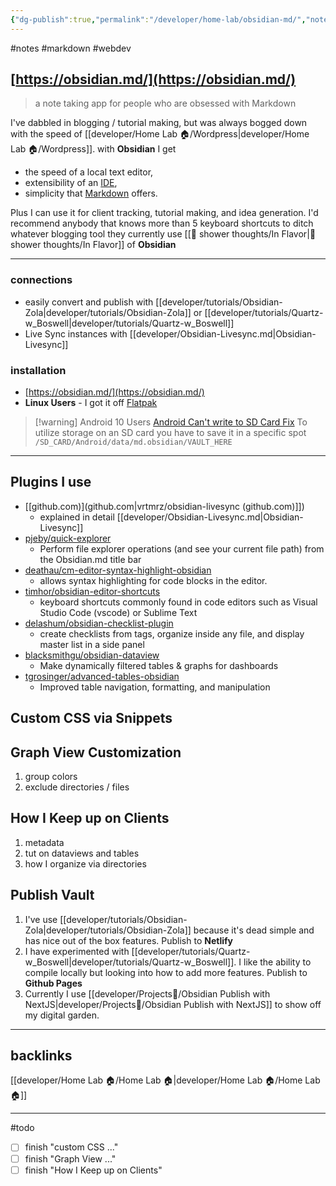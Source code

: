 ```yaml
---
{"dg-publish":true,"permalink":"/developer/home-lab/obsidian-md/","noteIcon":""}
---
```


#notes #markdown #webdev

## [https://obsidian.md/](https://obsidian.md/)
> a note taking app for people who are obsessed with Markdown 


I've dabbled in blogging / tutorial making, but was always bogged down with the speed of [[developer/Home Lab 🏠/Wordpress\|developer/Home Lab 🏠/Wordpress]]. with **Obsidian** I get 

- the speed of a local text editor, 
- extensibility of an [IDE](https://social.technet.microsoft.com/wiki/contents/articles/29057.the-small-basic-environment-ide.aspx),  
- simplicity that [Markdown](https://daringfireball.net/projects/markdown/) offers. 

Plus I can use it for client tracking, tutorial making, and idea generation. I'd recommend anybody that knows more than 5 keyboard shortcuts to ditch whatever blogging tool they currently use [[🚿 shower thoughts/In Flavor\|🚿 shower thoughts/In Flavor]] of **Obsidian**

---
### connections
- easily convert and publish with [[developer/tutorials/Obsidian-Zola\|developer/tutorials/Obsidian-Zola]] or [[developer/tutorials/Quartz-w_Boswell\|developer/tutorials/Quartz-w_Boswell]] 
- Live Sync instances with [[developer/Obsidian-Livesync.md\|Obsidian-Livesync]] 

### installation
- [https://obsidian.md/](https://obsidian.md/)
- **Linux Users** - I got it off [Flatpak](https://www.flatpak.org/)
> [!warning] Android 10 Users 
> [Android Can't write to SD Card Fix](https://forum.obsidian.md/t/bug-cant-write-to-sd-card-external-storage/20694/11?u=wchorski)
> To utilize storage on an SD card you have to save it in a specific spot `/SD_CARD/Android/data/md.obsidian/VAULT_HERE`

---
## Plugins I use
- [[github.com)](github.com\|vrtmrz/obsidian-livesync (github.com)]])
	- explained in detail [[developer/Obsidian-Livesync.md\|Obsidian-Livesync]]
- [pjeby/quick-explorer](https://github.com/pjeby/quick-explorer)
	- Perform file explorer operations (and see your current file path) from the Obsidian.md title bar
- [deathau/cm-editor-syntax-highlight-obsidian](https://github.com/deathau/cm-editor-syntax-highlight-obsidian)
	- allows syntax highlighting for code blocks in the editor.
- [timhor/obsidian-editor-shortcuts](https://github.com/timhor/obsidian-editor-shortcuts)
	- keyboard shortcuts commonly found in code editors such as Visual Studio Code (vscode) or Sublime Text
- [delashum/obsidian-checklist-plugin](https://github.com/delashum/obsidian-checklist-plugin)
	- create checklists from tags, organize inside any file, and display master list in a side panel 
- [blacksmithgu/obsidian-dataview](https://github.com/blacksmithgu/obsidian-dataview)
	- Make dynamically filtered tables & graphs for dashboards
- [tgrosinger/advanced-tables-obsidian](https://github.com/tgrosinger/advanced-tables-obsidian)
	- Improved table navigation, formatting, and manipulation

## Custom CSS via Snippets

## Graph View Customization
1. group colors
2. exclude directories / files

## How I Keep up on Clients
1. metadata
2. tut on dataviews and tables
3. how I organize via directories

## Publish Vault
1. I've use [[developer/tutorials/Obsidian-Zola\|developer/tutorials/Obsidian-Zola]] because it's dead simple and has nice out of the box features. Publish to **Netlify**
2. I have experimented with [[developer/tutorials/Quartz-w_Boswell\|developer/tutorials/Quartz-w_Boswell]]. I like the ability to compile locally but looking into how to add more features. Publish to **Github Pages**
3. Currently I use [[developer/Projects📐/Obsidian Publish with NextJS\|developer/Projects📐/Obsidian Publish with NextJS]] to show off my digital garden.

---
## backlinks
[[developer/Home Lab 🏠/Home Lab 🏠\|developer/Home Lab 🏠/Home Lab 🏠]]

---
#todo 
- [ ] finish "custom CSS ..."
- [ ] finish "Graph View ..."
- [ ] finish "How I Keep up on Clients"
